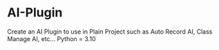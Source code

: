 # AI-Plugin
Create an AI Plugin to use in Plain Project such as Auto Record AI, Class Manage AI, etc...
Python = 3.10